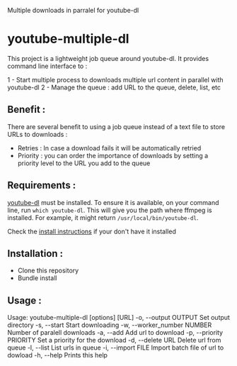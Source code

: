 Multiple downloads in parralel for youtube-dl

youtube-multiple-dl
===================


This project is a lightweight job queue around youtube-dl. It provides command line interface to : 

1 - Start multiple process to downloads multiple url content in parallel with youtube-dl
2 - Manage the queue : add URL to the queue, delete, list, etc


## Benefit :

There are several benefit to using a job queue instead of a text file to store URLs to downloads :

- Retries : In case a download fails it will be automatically retried
- Priority : you can order the importance of downloads by setting a priority level to the URL you add to the queue


## Requirements :

[youtube-dl](https://github.com/rg3/youtube-dl) must be installed. To ensure it is available, on your command line, run `which youtube-dl`.
This will give you the path where ffmpeg is installed. For example, it might return `/usr/local/bin/youtube-dl`.

Check the [install instructions](https://github.com/rg3/youtube-dl#installation) if your don't have it installed



## Installation :

- Clone this repository
- Bundle install


## Usage :

  Usage: youtube-multiple-dl [options] [URL]
    -o, --output OUTPUT              Set output directory
    -s, --start                      Start downloading
    -w, --worker_number NUMBER       Number of paralell downloads
    -a, --add                        Add url to download
    -p, --priority PRIORITY          Set a priority for the download
    -d, --delete URL                 Delete url from queue
    -l, --list                       List urls in queue
    -i, --import FILE                Import batch file of url to dowload
    -h, --help                       Prints this help


